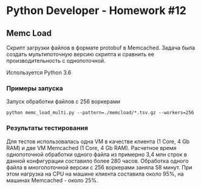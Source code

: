# Python Developer - Homework #12

## Memc Load

Скрипт загрузки файлов в формате protobuf в Memcached. Задача была создать мультипоточную версию скрипта и сравнить ее производительность с однопоточной.

Используется Python 3.6

### Примеры запуска

Запуск обработки файлов с 256 воркерами

    python memc_load_multi.py --pattern=./memcload/*.tsv.gz --workers=256

### Результаты тестирования

Для тестов использовалась одна VM в качестве клиента (1 Core, 4 Gb RAM) и две VM Memcached (1 Core, 4 Gb RAM).
Расчетное время однопоточной обработки одного файла из примерно 3,4 млн строк в данной конфигурации составило более 280 часов.
Обработка одного файла в многопоточной версии с 256 воркерами заняла 58 минут.
При этом нагрузка на CPU на машине клиента составила около 95%, на машинах Memcached - около 25%.


